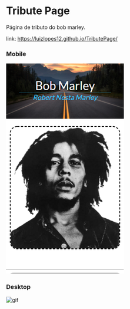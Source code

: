 # Tribute Page
Página de tributo do bob marley.
 
link: https://luizlopes12.github.io/TributePage/

### Mobile
![img](https://github.com/luizlopes12/TributePage/blob/main/Screenshot_83.png)

### Desktop
![gif](https://github.com/luizlopes12/TributePage/blob/main/bob2.gif)
